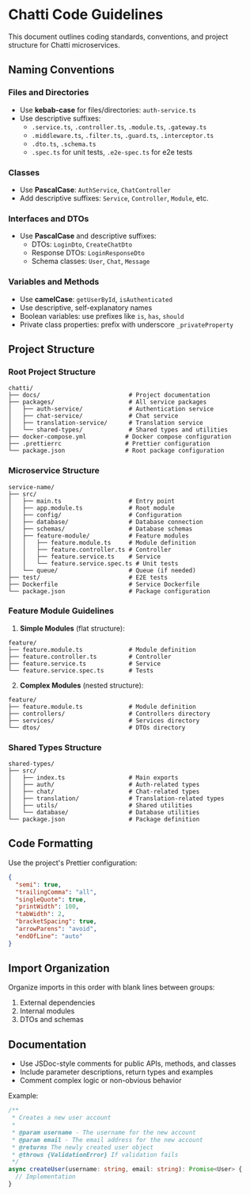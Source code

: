 # Chatti Code Guidelines

This document outlines coding standards, conventions, and project structure for Chatti microservices.

## Naming Conventions

### Files and Directories
- Use **kebab-case** for files/directories: `auth-service.ts`
- Use descriptive suffixes:
  - `.service.ts`, `.controller.ts`, `.module.ts`, `.gateway.ts`
  - `.middleware.ts`, `.filter.ts`, `.guard.ts`, `.interceptor.ts`
  - `.dto.ts`, `.schema.ts`
  - `.spec.ts` for unit tests, `.e2e-spec.ts` for e2e tests

### Classes
- Use **PascalCase**: `AuthService`, `ChatController`
- Add descriptive suffixes: `Service`, `Controller`, `Module`, etc.

### Interfaces and DTOs
- Use **PascalCase** and descriptive suffixes:
  - DTOs: `LoginDto`, `CreateChatDto`
  - Response DTOs: `LoginResponseDto`
  - Schema classes: `User`, `Chat`, `Message`

### Variables and Methods
- Use **camelCase**: `getUserById`, `isAuthenticated`
- Use descriptive, self-explanatory names
- Boolean variables: use prefixes like `is`, `has`, `should`
- Private class properties: prefix with underscore `_privateProperty`

## Project Structure

### Root Project Structure

```
chatti/
├── docs/                         # Project documentation
├── packages/                     # All service packages
│   ├── auth-service/             # Authentication service
│   ├── chat-service/             # Chat service
│   ├── translation-service/      # Translation service
│   └── shared-types/             # Shared types and utilities
├── docker-compose.yml           # Docker compose configuration
├── .prettierrc                  # Prettier configuration
└── package.json                 # Root package configuration
```

### Microservice Structure

```
service-name/
├── src/
│   ├── main.ts                   # Entry point
│   ├── app.module.ts             # Root module
│   ├── config/                   # Configuration
│   ├── database/                 # Database connection
│   ├── schemas/                  # Database schemas
│   ├── feature-module/           # Feature modules
│   │   ├── feature.module.ts     # Module definition
│   │   ├── feature.controller.ts # Controller
│   │   ├── feature.service.ts    # Service
│   │   └── feature.service.spec.ts # Unit tests
│   └── queue/                    # Queue (if needed)
├── test/                         # E2E tests
├── Dockerfile                    # Service Dockerfile
└── package.json                  # Package configuration
```

### Feature Module Guidelines

1. **Simple Modules** (flat structure):
```
feature/
├── feature.module.ts             # Module definition
├── feature.controller.ts         # Controller
├── feature.service.ts            # Service
└── feature.service.spec.ts       # Tests
```

2. **Complex Modules** (nested structure):
```
feature/
├── feature.module.ts             # Module definition
├── controllers/                  # Controllers directory
├── services/                     # Services directory
└── dtos/                         # DTOs directory
```

### Shared Types Structure

```
shared-types/
├── src/
│   ├── index.ts                  # Main exports
│   ├── auth/                     # Auth-related types
│   ├── chat/                     # Chat-related types
│   ├── translation/              # Translation-related types
│   ├── utils/                    # Shared utilities
│   └── database/                 # Database utilities
└── package.json                  # Package definition
```

## Code Formatting

Use the project's Prettier configuration:
```json
{
  "semi": true,
  "trailingComma": "all",
  "singleQuote": true,
  "printWidth": 100,
  "tabWidth": 2,
  "bracketSpacing": true,
  "arrowParens": "avoid",
  "endOfLine": "auto"
}
```

## Import Organization

Organize imports in this order with blank lines between groups:
1. External dependencies
2. Internal modules
3. DTOs and schemas

## Documentation

- Use JSDoc-style comments for public APIs, methods, and classes
- Include parameter descriptions, return types and examples
- Comment complex logic or non-obvious behavior

Example:
```typescript
/**
 * Creates a new user account
 * 
 * @param username - The username for the new account
 * @param email - The email address for the new account
 * @returns The newly created user object
 * @throws {ValidationError} If validation fails
 */
async createUser(username: string, email: string): Promise<User> {
  // Implementation
}
```

